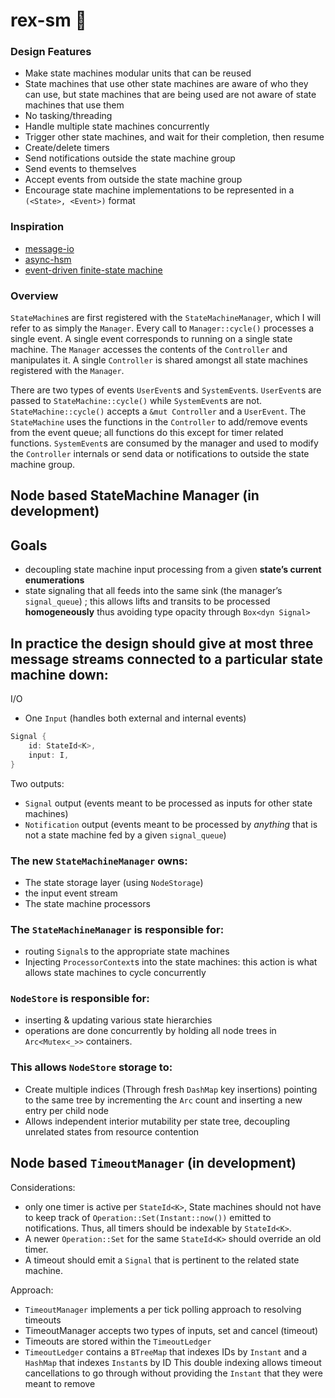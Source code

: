 # rex-sm :crown:

### Design Features
- Make state machines modular units that can be reused
- State machines that use other state machines are aware of who they can use,
  but state machines that are being used are not aware of state machines that use them
- No tasking/threading
- Handle multiple state machines concurrently
- Trigger other state machines, and wait for their completion, then resume
- Create/delete timers
- Send notifications outside the state machine group
- Send events to themselves
- Accept events from outside the state machine group
- Encourage state machine implementations to be represented in a `(<State>, <Event>)` format

### Inspiration
- [message-io](https://crates.io/crates/message-io)
- [async-hsm](https://crates.io/crates/async-hsm)
- [event-driven finite-state machine](https://en.wikipedia.org/wiki/Event-driven_finite-state_machine)

### Overview
`StateMachine`s are first registered with the `StateMachineManager`, which I will refer
to as simply the `Manager`. Every call to `Manager::cycle()` processes a single event.
A single event corresponds to running on a single state machine. The `Manager` accesses
the contents of the `Controller` and manipulates it. A single `Controller` is shared
amongst all state machines registered with the `Manager`.

There are two types of events `UserEvent`s and `SystemEvent`s. `UserEvent`s are passed to
`StateMachine::cycle()` while `SystemEvent`s are not. `StateMachine::cycle()` accepts a
`&mut Controller` and a `UserEvent`. The `StateMachine` uses the functions in the `Controller`
to add/remove events from the event queue; all functions do this except for timer related functions.
`SystemEvent`s are consumed by the manager and used to modify the `Controller` internals or send
data or notifications to outside the state machine group.


## Node based StateMachine Manager (in development)

## Goals

* decoupling state machine input processing from a given **state’s current enumerations**
* state signaling that all feeds into the same sink (the manager’s `signal_queue`) ; this allows lifts and transits to be processed **homogeneously** thus avoiding type opacity through `Box<dyn Signal>`


## In practice the design should give at most three message streams connected to a particular state machine down:
I/O

* One `Input` (handles both external and internal events)
```rust
Signal {
    id: StateId<K>,
    input: I,
}
```
Two outputs:
* `Signal` output (events meant to be processed as inputs for other state machines)
* `Notification` output (events meant to be processed by _anything_ that is not a state machine fed by a given `signal_queue`)


### The new `StateMachineManager` owns:
* The state storage layer (using `NodeStorage`)
* the input event stream
* The state machine processors

### The `StateMachineManager` is responsible for:
* routing `Signal`s to the appropriate state machines
* Injecting `ProcessorContext`s into the state machines: this action is what allows state machines to cycle concurrently


### `NodeStore` is responsible for:
* inserting & updating various state hierarchies
* operations are done concurrently by holding all node trees in `Arc<Mutex<_>>` containers.

### This allows `NodeStore` storage to:
* Create multiple indices (Through fresh `DashMap` key insertions) pointing to the same tree by incrementing the `Arc` count and inserting a new entry per child node
* Allows independent interior mutability per state tree, decoupling unrelated states from resource contention



## Node based `TimeoutManager` (in development)

Considerations:
  - only one timer is active per `StateId<K>`, State machines should not have
    to keep track of `Operation::Set(Instant::now())`
    emitted to notifications.
    Thus, all timers should be indexable by `StateId<K>`.
  - A newer `Operation::Set` for the same `StateId<K>` should override an old timer.
  - A timeout should emit a `Signal` that is pertinent to the related state machine.

Approach:
* `TimeoutManager` implements a per tick polling approach to resolving
  timeouts
* TimeoutManager accepts two types of inputs, set and cancel (timeout)
* Timeouts are stored within the `TimeoutLedger`
* `TimeoutLedger` contains a `BTreeMap` that indexes IDs by `Instant` and a
  `HashMap` that indexes `Instant`s by ID This double indexing allows timeout
  cancellations to go through without providing the `Instant` that they were
  meant to remove

